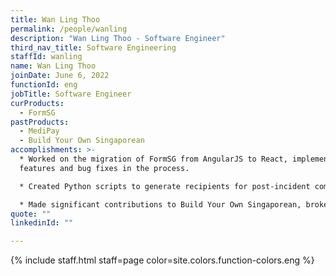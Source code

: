 ```yaml
---
title: Wan Ling Thoo
permalink: /people/wanling
description: "Wan Ling Thoo - Software Engineer"
third_nav_title: Software Engineering
staffId: wanling
name: Wan Ling Thoo
joinDate: June 6, 2022
functionId: eng
jobTitle: Software Engineer
curProducts:
  - FormSG
pastProducts:
  - MediPay
  - Build Your Own Singaporean
accomplishments: >-
  * Worked on the migration of FormSG from AngularJS to React, implemented key
  features and bug fixes in the process. 

  * Created Python scripts to generate recipients for post-incident communication, improving team efficiency and reducing time taken to get in touch with affected users. 

  * Made significant contributions to Build Your Own Singaporean, broke down engineering tasks, implemented the scenes and spots feature, and also explored new technologies for the database. 
quote: ""
linkedinId: ""

---
```


{% include staff.html staff=page color=site.colors.function-colors.eng %}
